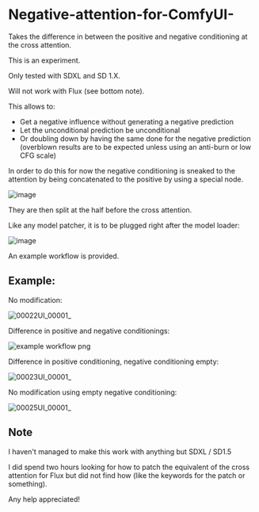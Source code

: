 # Negative-attention-for-ComfyUI-
Takes the difference in between the positive and negative conditioning at the cross attention.

This is an experiment.

Only tested with SDXL and SD 1.X.

Will not work with Flux (see bottom note).

This allows to:

- Get a negative influence without generating a negative prediction
- Let the unconditional prediction be unconditional
- Or doubling down by having the same done for the negative prediction (overblown results are to be expected unless using an anti-burn or low CFG scale)

In order to do this for now the negative conditioning is sneaked to the attention by being concatenated to the positive by using a special node.

![image](https://github.com/user-attachments/assets/c43caf96-8f43-4c1c-8813-9a70a646f3cd)

They are then split at the half before the cross attention.

Like any model patcher, it is to be plugged right after the model loader:

![image](https://github.com/user-attachments/assets/a27d9796-e563-4661-985e-4ee53c37ebb0)

An example workflow is provided.

## Example:

No modification:

![00022UI_00001_](https://github.com/user-attachments/assets/537999fd-a594-4eb9-ad60-28c4958172ea)

Difference in positive and negative conditionings:

![example workflow png](https://github.com/user-attachments/assets/471f2b3f-53be-41aa-a940-5ee3eacb57d5)

Difference in positive conditioning, negative conditioning empty:

![00023UI_00001_](https://github.com/user-attachments/assets/af14ad61-8640-42b8-82ef-143dded04f10)

No modification using empty negative conditioning:

![00025UI_00001_](https://github.com/user-attachments/assets/729bdeed-2dfe-4c87-923a-aa0eb5294e45)



## Note

I haven't managed to make this work with anything but SDXL / SD1.5

I did spend two hours looking for how to patch the equivalent of the cross attention for Flux but did not find how (like the keywords for the patch or something).

Any help appreciated!

